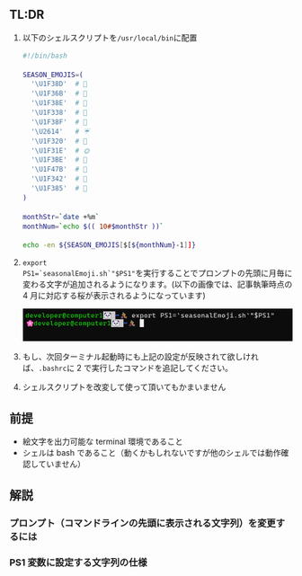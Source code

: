## TL:DR

1. 以下のシェルスクリプトを`/usr/local/bin`に配置

   ```bash:seasonalEmoji.sh
   #!/bin/bash

   SEASON_EMOJIS=(
     '\U1F38D'  # 🎍
     '\U1F36B'  # 🍫
     '\U1F38E'  # 🎎
     '\U1F338'  # 🌸
     '\U1F38F'  # 🎏
     '\U2614'   # ☔
     '\U1F320'  # 🌠
     '\U1F31E'  # 🌞
     '\U1F3BE'  # 🎾
     '\U1F47B'  # 👻
     '\U1F342'  # 🍂
     '\U1F385'  # 🎅
   )

   monthStr=`date +%m`
   monthNum=`echo $(( 10#$monthStr ))`

   echo -en ${SEASON_EMOJIS[$[${monthNum}-1]]}
   ```

1. <code>export PS1=\`seasonalEmoji.sh\`"$PS1"</code>を実行することでプロンプトの先頭に月毎に変わる文字が追加されるようになります。(以下の画像では、記事執筆時点の 4 月に対応する桜が表示されるようになっています)

   ![](./seasonalEmojiPrompt.png)

1. もし、次回ターミナル起動時にも上記の設定が反映されて欲しければ、`.bashrc`に 2 で実行したコマンドを追記してください。

1. シェルスクリプトを改変して使って頂いてもかまいません

## 前提

- 絵文字を出力可能な terminal 環境であること
- シェルは bash であること（動くかもしれないですが他のシェルでは動作確認していません）

## 解説

### プロンプト（コマンドラインの先頭に表示される文字列）を変更するには

### PS1 変数に設定する文字列の仕様

